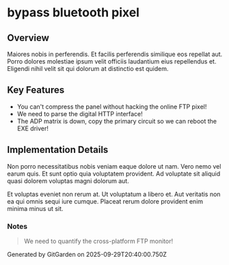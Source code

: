 # bypass bluetooth pixel

## Overview
Maiores nobis in perferendis. Et facilis perferendis similique eos repellat aut. Porro dolores molestiae ipsum velit officiis laudantium eius repellendus et. Eligendi nihil velit sit qui dolorum at distinctio est quidem.

## Key Features
- You can't compress the panel without hacking the online FTP pixel!
- We need to parse the digital HTTP interface!
- The ADP matrix is down, copy the primary circuit so we can reboot the EXE driver!

## Implementation Details
Non porro necessitatibus nobis veniam eaque dolore ut nam. Vero nemo vel earum quis. Et sunt optio quia voluptatem provident. Ad voluptate sit aliquid quasi dolorem voluptas magni dolorum aut.
 Et voluptas eveniet non rerum at. Ut voluptatum a libero et. Aut veritatis non ea qui omnis sequi iure cumque. Placeat rerum dolore provident enim minima minus ut sit.

### Notes
> We need to quantify the cross-platform FTP monitor!

Generated by GitGarden on 2025-09-29T20:40:00.750Z